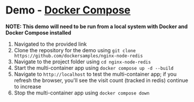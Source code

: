 # Demo - [Docker Compose](https://docs.docker.com/guides/docker-concepts/running-containers/multi-container-applications/)

**NOTE: This demo will need to be run from a local system with Docker and Docker Compose installed**

1. Navigated to the provided link
1. Clone the repository for the demo using `git clone https://github.com/dockersamples/nginx-node-redis`
1. Navigate to the project folder using `cd nginx-node-redis`
1. Start the multi-container app using `docker compose up -d --build`
1. Navigate to `http://localhost` to test the multi-container app; if you refresh the browser, you'll see the visit count (tracked in redis) continue to increase
1. Stop the multi-container app using `docker compose down`
